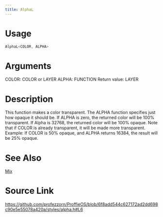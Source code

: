 ```yaml
---
title: AlphaL
---
```


# Usage
```cpp
AlphaL<COLOR, ALPHA>
```

# Arguments
COLOR: COLOR or LAYER
ALPHA: FUNCTION
Return value: LAYER

# Description
This function makes a color transparent. The ALPHA function specifies just how opaque it should be.
If ALPHA is zero, the returned color will be 100% transparent. If Alpha is 32768, the returned color will
be 100% opaque. Note that if COLOR is already transparent, it will be made more transparent. Example:
If COLOR is 50% opaque, and ALPHA returns 16384, the result will be 25% opaque.

# See Also
[Mix](/config/styles/Mix.html)

# Source Link
https://github.com/profezzorn/ProffieOS/blob/6f8add544c627172ad2dd698c90e5e55078a420a/styles/alpha.h#L6
